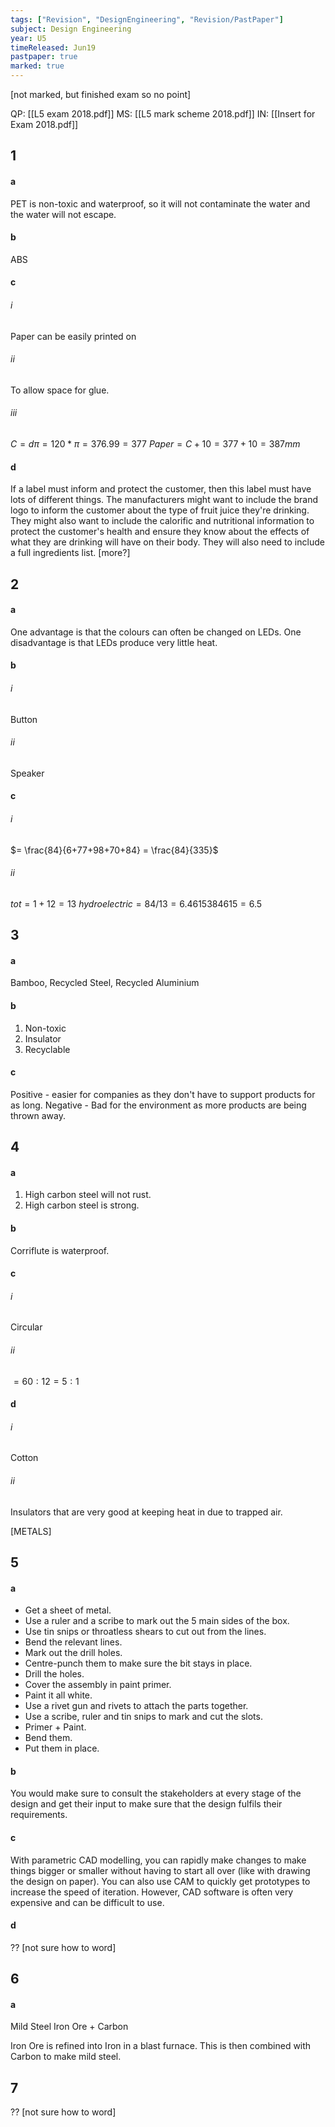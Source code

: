 ```yaml
---
tags: ["Revision", "DesignEngineering", "Revision/PastPaper"]
subject: Design Engineering
year: U5
timeReleased: Jun19
pastpaper: true
marked: true
---
```


[not marked, but finished exam so no point]

QP: [[L5 exam 2018.pdf]]
MS: [[L5 mark scheme 2018.pdf]]
IN: [[Insert for Exam 2018.pdf]]

## 1
#### a
PET is non-toxic and waterproof, so it will not contaminate the water and the water will not escape.

#### b
ABS

#### c
###### i
Paper can be easily printed on
###### ii
To allow space for glue.
###### iii
$C = d\pi = 120 * \pi = 376.99 = 377$
$Paper = C + 10 = 377 + 10 = 387mm$

#### d
If a label must inform and protect the customer, then this label must have lots of different things. The manufacturers might want to include the brand logo to inform the customer about the type of fruit juice they're drinking. They might also want to include the calorific and nutritional information to protect the customer's health and ensure they know about the effects of what they are drinking will have on their body. They will also need to include a full ingredients list.
[more?]


## 2
#### a
One advantage is that the colours can often be changed on LEDs.
One disadvantage is that LEDs produce very little heat.

#### b
###### i
Button
###### ii
Speaker

#### c
###### i
$= \frac{84}{6+77+98+70+84} = \frac{84}{335}$
###### ii
$tot = 1+12 = 13$
$hydroelectric = 84 / 13 = 6.4615384615 = 6.5$


## 3
#### a
Bamboo, Recycled Steel, Recycled Aluminium

#### b
1) Non-toxic
2) Insulator
3) Recyclable

#### c
Positive - easier for companies as they don't have to support products for as long.
Negative - Bad for the environment as more products are being thrown away.


## 4
#### a
1) High carbon steel will not rust.
2) High carbon steel is strong.

#### b
Corriflute is waterproof.

#### c
###### i
Circular
###### ii
$= 60:12 = 5:1$

#### d
###### i
Cotton
###### ii
Insulators that are very good at keeping heat in due to trapped air.

[METALS]

## 5
#### a
 - Get a sheet of metal.
 - Use a ruler and a scribe to mark out the 5 main sides of the box.
 - Use tin snips or throatless shears to cut out from the lines.
 - Bend the relevant lines.
 - Mark out the drill holes.
 - Centre-punch them to make sure the bit stays in place.
 - Drill the holes.
 - Cover the assembly in paint primer.
 - Paint it all white.
 - Use a rivet gun and rivets to attach the parts together.
 - Use a scribe, ruler and tin snips to mark and cut the slots.
 - Primer + Paint.
 - Bend them.
 - Put them in place.

#### b
You would make sure to consult the stakeholders at every stage of the design and get their input to make sure that the design fulfils their requirements.

#### c
With parametric CAD modelling, you can rapidly make changes to make things bigger or smaller without having to start all over (like with drawing the design on paper). You can also use CAM to quickly get prototypes to increase the speed of iteration. However, CAD software is often very expensive and can be difficult to use.

#### d
?? [not sure how to word]


## 6
#### a
Mild Steel
Iron Ore + Carbon

Iron Ore is refined into Iron in a blast furnace. This is then combined with Carbon to make mild steel.


## 7
?? [not sure how to word]